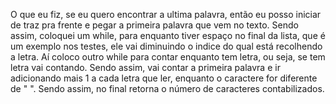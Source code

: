 O que eu fiz, se eu quero encontrar a ultima palavra, então eu posso iniciar de traz pra frente e pegar a primeira palavra que vem no texto. Sendo assim, coloquei um while, para enquanto tiver espaço no final da lista, que é um exemplo nos testes, ele vai diminuindo o indice do qual está recolhendo a letra. Aí coloco outro while para contar enquanto tem letra, ou seja, se tem letra vai contando. Sendo assim, vai contar a primeira palavra e ir adicionando mais 1 a cada letra que ler, enquanto o caractere for diferente de " ". Sendo assim, no final retorna o número de caracteres contabilizados.